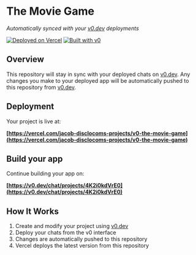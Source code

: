 # The Movie Game

*Automatically synced with your [v0.dev](https://v0.dev) deployments*

[![Deployed on Vercel](https://img.shields.io/badge/Deployed%20on-Vercel-black?style=for-the-badge&logo=vercel)](https://vercel.com/jacob-disclocoms-projects/v0-the-movie-game)
[![Built with v0](https://img.shields.io/badge/Built%20with-v0.dev-black?style=for-the-badge)](https://v0.dev/chat/projects/4K2i0kdVrE0)

## Overview

This repository will stay in sync with your deployed chats on [v0.dev](https://v0.dev).
Any changes you make to your deployed app will be automatically pushed to this repository from [v0.dev](https://v0.dev).

## Deployment

Your project is live at:

**[https://vercel.com/jacob-disclocoms-projects/v0-the-movie-game](https://vercel.com/jacob-disclocoms-projects/v0-the-movie-game)**

## Build your app

Continue building your app on:

**[https://v0.dev/chat/projects/4K2i0kdVrE0](https://v0.dev/chat/projects/4K2i0kdVrE0)**

## How It Works

1. Create and modify your project using [v0.dev](https://v0.dev)
2. Deploy your chats from the v0 interface
3. Changes are automatically pushed to this repository
4. Vercel deploys the latest version from this repository